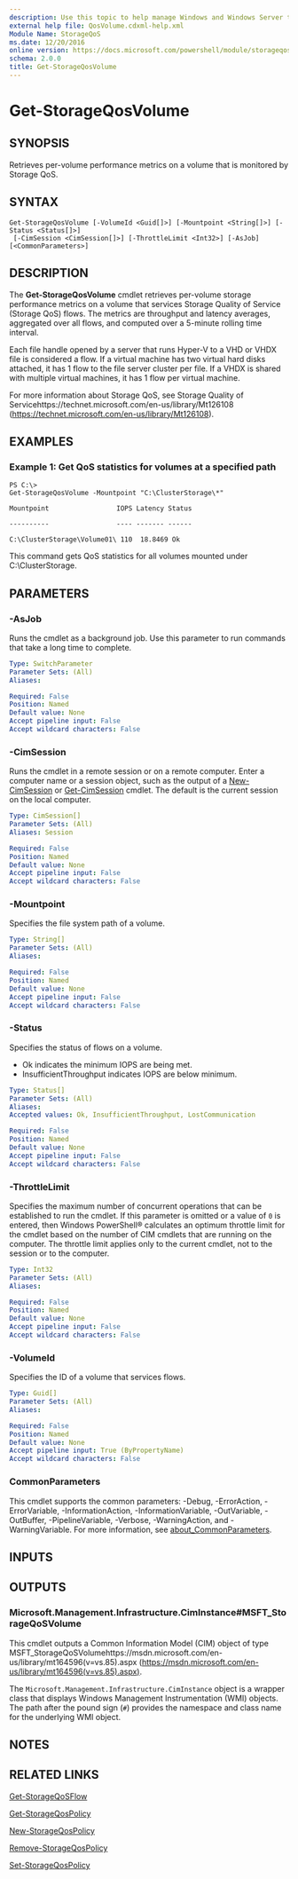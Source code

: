 ```yaml
---
description: Use this topic to help manage Windows and Windows Server technologies with Windows PowerShell.
external help file: QosVolume.cdxml-help.xml
Module Name: StorageQoS
ms.date: 12/20/2016
online version: https://docs.microsoft.com/powershell/module/storageqos/get-storageqosvolume?view=windowsserver2016-ps&wt.mc_id=ps-gethelp
schema: 2.0.0
title: Get-StorageQosVolume
---
```


# Get-StorageQosVolume

## SYNOPSIS
Retrieves per-volume performance metrics on a volume that is monitored by Storage QoS.

## SYNTAX

```
Get-StorageQosVolume [-VolumeId <Guid[]>] [-Mountpoint <String[]>] [-Status <Status[]>]
 [-CimSession <CimSession[]>] [-ThrottleLimit <Int32>] [-AsJob] [<CommonParameters>]
```

## DESCRIPTION
The **Get-StorageQosVolume** cmdlet retrieves per-volume storage performance metrics on a volume that services Storage Quality of Service (Storage QoS) flows.
The metrics are throughput and latency averages, aggregated over all flows, and computed over a 5-minute rolling time interval.

Each file handle opened by a server that runs Hyper-V to a VHD or VHDX file is considered a flow.
If a virtual machine has two virtual hard disks attached, it has 1 flow to the file server cluster per file.
If a VHDX is shared with multiple virtual machines, it has 1 flow per virtual machine.

For more information about Storage QoS, see Storage Quality of Servicehttps://technet.microsoft.com/en-us/library/Mt126108 (https://technet.microsoft.com/en-us/library/Mt126108).

## EXAMPLES

### Example 1: Get QoS statistics for volumes at a specified path
```
PS C:\>
Get-StorageQosVolume -Mountpoint "C:\ClusterStorage\*"

Mountpoint                 IOPS Latency Status

----------                 ---- ------- ------

C:\ClusterStorage\Volume01\ 110  18.8469 Ok
```

This command gets QoS statistics for all volumes mounted under C:\ClusterStorage.

## PARAMETERS

### -AsJob
Runs the cmdlet as a background job. Use this parameter to run commands that take a long time to complete.

```yaml
Type: SwitchParameter
Parameter Sets: (All)
Aliases: 

Required: False
Position: Named
Default value: None
Accept pipeline input: False
Accept wildcard characters: False
```

### -CimSession
Runs the cmdlet in a remote session or on a remote computer.
Enter a computer name or a session object, such as the output of a [New-CimSession](https://go.microsoft.com/fwlink/p/?LinkId=227967) or [Get-CimSession](https://go.microsoft.com/fwlink/p/?LinkId=227966) cmdlet.
The default is the current session on the local computer.

```yaml
Type: CimSession[]
Parameter Sets: (All)
Aliases: Session

Required: False
Position: Named
Default value: None
Accept pipeline input: False
Accept wildcard characters: False
```

### -Mountpoint
Specifies the file system path of a volume.

```yaml
Type: String[]
Parameter Sets: (All)
Aliases: 

Required: False
Position: Named
Default value: None
Accept pipeline input: False
Accept wildcard characters: False
```

### -Status
Specifies the status of flows on a volume. 
- Ok indicates the minimum IOPS are being met. 
- InsufficientThroughput indicates IOPS are below minimum.

```yaml
Type: Status[]
Parameter Sets: (All)
Aliases: 
Accepted values: Ok, InsufficientThroughput, LostCommunication

Required: False
Position: Named
Default value: None
Accept pipeline input: False
Accept wildcard characters: False
```

### -ThrottleLimit
Specifies the maximum number of concurrent operations that can be established to run the cmdlet.
If this parameter is omitted or a value of `0` is entered, then Windows PowerShell® calculates an optimum throttle limit for the cmdlet based on the number of CIM cmdlets that are running on the computer.
The throttle limit applies only to the current cmdlet, not to the session or to the computer.

```yaml
Type: Int32
Parameter Sets: (All)
Aliases: 

Required: False
Position: Named
Default value: None
Accept pipeline input: False
Accept wildcard characters: False
```

### -VolumeId
Specifies the ID of a volume that services flows.

```yaml
Type: Guid[]
Parameter Sets: (All)
Aliases: 

Required: False
Position: Named
Default value: None
Accept pipeline input: True (ByPropertyName)
Accept wildcard characters: False
```

### CommonParameters
This cmdlet supports the common parameters: -Debug, -ErrorAction, -ErrorVariable, -InformationAction, -InformationVariable, -OutVariable, -OutBuffer, -PipelineVariable, -Verbose, -WarningAction, and -WarningVariable. For more information, see [about_CommonParameters](https://go.microsoft.com/fwlink/?LinkID=113216).

## INPUTS

## OUTPUTS

### Microsoft.Management.Infrastructure.CimInstance#MSFT_StorageQoSVolume
This cmdlet outputs a Common Information Model (CIM) object of type MSFT_StorageQoSVolumehttps://msdn.microsoft.com/en-us/library/mt164596(v=vs.85).aspx (https://msdn.microsoft.com/en-us/library/mt164596(v=vs.85).aspx).

The `Microsoft.Management.Infrastructure.CimInstance` object is a wrapper class that displays Windows Management Instrumentation (WMI) objects.
The path after the pound sign (`#`) provides the namespace and class name for the underlying WMI object.

## NOTES

## RELATED LINKS

[Get-StorageQoSFlow](./Get-StorageQoSFlow.md)

[Get-StorageQosPolicy](./Get-StorageQosPolicy.md)

[New-StorageQosPolicy](./New-StorageQosPolicy.md)

[Remove-StorageQosPolicy](./Remove-StorageQosPolicy.md)

[Set-StorageQosPolicy](./Set-StorageQosPolicy.md)

